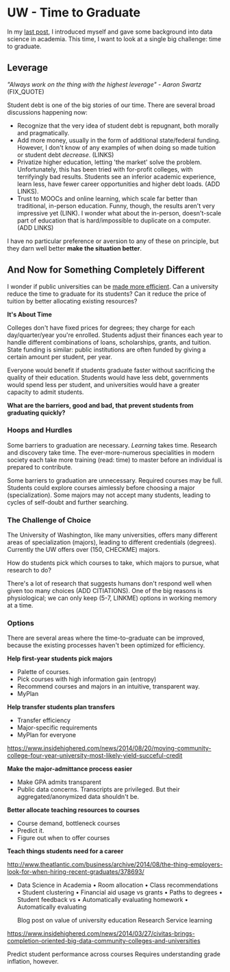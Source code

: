 # UW - Time to Graduate

In my [last post](http://blogs.uw.edu/fractals/introduction/), I introduced myself and gave some background into data science in academia. This time, I want to look at a single big challenge: time to graduate.


## Leverage

*"Always work on the thing with the highest leverage" - Aaron Swartz* (FIX_QUOTE)

Student debt is one of the big stories of our time. There are several broad discussions happening now:

* Recognize that the very idea of student debt is repugnant, both morally and pragmatically. 
* Add more money, usually in the form of additional state/federal funding. However, I don't know of any examples of when doing so made tuition or student debt *decrease*. (LINKS)
* Privatize higher education, letting 'the market' solve the problem. Unfortunately, this has been tried with for-profit colleges, with terrifyingly bad results. Students see an inferior academic experience, learn less, have fewer career opportunities and higher debt loads. (ADD LINKS).
* Trust to MOOCs and online learning, which scale far better than traditional, in-person education. Funny, though, the results aren't very impressive yet (LINK). I wonder what about the in-person, doesn't-scale part of education that is hard/impossible to duplicate on a computer. (ADD LINKS)

I have no particular preference or aversion to any of these on principle, but they darn well better **make the situation better**. 

## And Now for Something Completely Different

I wonder if public universities can be [made more efficient](https://www.insidehighered.com/news/2014/08/20/consultants-best-case-scenarios-rarely-reality). Can a university reduce the time to graduate for its students? Can it reduce the price of tuition by better allocating existing resources?


**It's About Time**

Colleges don't have fixed prices for degrees; they charge for each day/quarter/year you're enrolled. Students adjust their finances each year to handle different combinations of loans, scholarships, grants, and tuition. State funding is similar: public institutions are often funded by giving a certain amount per student, per year.

Everyone would benefit if students graduate faster without sacrificing the quality of their education. Students would have less debt, governments would spend less per student, and universities would have a greater capacity to admit students. 


**What are the barriers, good and bad, that prevent students from graduating quickly?**

### Hoops and Hurdles

Some barriers to graduation are necessary. *Learning* takes time. Research and discovery take time. The ever-more-numerous specialities in modern society each take more training (read: time) to master before an individual is prepared to contribute. 

Some barriers to graduation are unnecessary. Required courses may be full. Students could explore courses aimlessly before choosing a major (specialization). Some majors may not accept many students, leading to cycles of self-doubt and further searching. 


### The Challenge of Choice

The University of Washington, like many universities, offers many different areas of specialization (majors), leading to different credentials (degrees). Currently the UW offers over (150, CHECKME) majors. 

How do students pick which courses to take, which majors to pursue, what research to do?

There's a lot of research that suggests humans don't respond well when given too many choices (ADD CITIATIONS). One of the big reasons is physiological; we can only keep (5-7, LINKME) options in working memory at a time. 


### Options

There are several areas where the time-to-graduate can be improved, because the existing processes haven't been optimized for efficiency.

**Help first-year students pick majors**

* Palette of courses. 
* Pick courses with high information gain (entropy)
* Recommend courses and majors in an intuitive, transparent way.
* MyPlan

**Help transfer students plan transfers**

* Transfer efficiency
* Major-specific requirements
* MyPlan for everyone

https://www.insidehighered.com/news/2014/08/20/moving-community-college-four-year-university-most-likely-yield-succeful-credit

**Make the major-admittance process easier**

* Make GPA admits transparent
* Public data concerns. Transcripts are privileged. But their aggregated/anonymized data shouldn't be.

**Better allocate teaching resources to courses**

* Course demand, bottleneck courses
* Predict it.
* Figure out when to offer courses

**Teach things students need for a career**

http://www.theatlantic.com/business/archive/2014/08/the-thing-employers-look-for-when-hiring-recent-graduates/378693/




- Data Science in Academia
   • Room allocation
   • Class recommendations
   • Student clustering
   • Financial aid usage vs grants
   • Paths to degrees
   • Student feedback vs 
   • Automatically evaluating homework
   • Automatically evaluating 


   Blog post on value of university education
   Research
   Service learning

https://www.insidehighered.com/news/2014/03/27/civitas-brings-completion-oriented-big-data-community-colleges-and-universities

Predict student performance across courses
   Requires understanding grade inflation, however.


